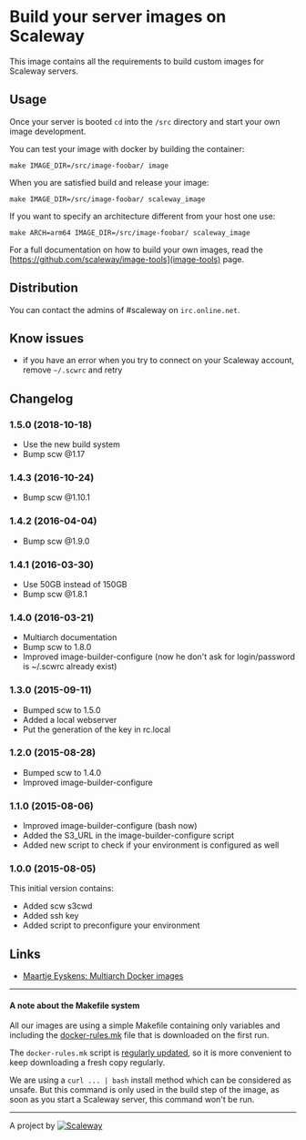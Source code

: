 # Build your server images on Scaleway

This image contains all the requirements to build custom images for Scaleway
servers.


## Usage

Once your server is booted `cd` into the `/src` directory and start your own
image development.

You can test your image with docker by building the container:

```
make IMAGE_DIR=/src/image-foobar/ image
```

When you are satisfied build and release your image:
```
make IMAGE_DIR=/src/image-foobar/ scaleway_image
```

If you want to specify an architecture different from your host one use:
```
make ARCH=arm64 IMAGE_DIR=/src/image-foobar/ scaleway_image
```

For a full documentation on how to build your own images, read the
[https://github.com/scaleway/image-tools](image-tools) page.


## Distribution

You can contact the admins of #scaleway on `irc.online.net`.


## Know issues

- if you have an error when you try to connect on your Scaleway account,
  remove `~/.scwrc` and retry


## Changelog

### 1.5.0 (2018-10-18)

* Use the new build system
* Bump scw @1.17

### 1.4.3 (2016-10-24)

* Bump scw @1.10.1

### 1.4.2 (2016-04-04)

* Bump scw @1.9.0

### 1.4.1 (2016-03-30)

* Use 50GB instead of 150GB
* Bump scw @1.8.1

### 1.4.0 (2016-03-21)
* Multiarch documentation
* Bump scw to 1.8.0
* Improved image-builder-configure (now he don't ask for login/password is ~/.scwrc already exist)

### 1.3.0 (2015-09-11)

* Bumped scw to 1.5.0
* Added a local webserver
* Put the generation of the key in rc.local

### 1.2.0 (2015-08-28)

* Bumped scw to 1.4.0
* Improved image-builder-configure

### 1.1.0 (2015-08-06)

* Improved image-builder-configure (bash now)
* Added the S3_URL in the image-builder-configure script
* Added new script to check if your environment is configured as well

### 1.0.0 (2015-08-05)

This initial version contains:

* Added scw s3cwd
* Added ssh key
* Added script to preconfigure your environment


## Links
- [Maartje Eyskens: Multiarch Docker images](https://eyskens.me/multiarch-docker-images/)

---

#### A note about the Makefile system

All our images are using a simple Makefile containing only variables and including the [docker-rules.mk](https://github.com/scaleway/image-tools/blob/master/builder/docker-rules.mk) file that is downloaded on the first run.

The `docker-rules.mk` script is [regularly updated](https://github.com/scaleway/image-tools/commits/master/builder/docker-rules.mk), so it is more convenient to keep downloading a fresh copy regularly.

We are using a `curl ... | bash` install method which can be considered as unsafe. But this command is only used in the build step of the image, as soon as you start a Scaleway server, this command won't be run.

---

A project by [![Scaleway](https://avatars1.githubusercontent.com/u/5185491?v=3&s=42)](https://www.scaleway.com/)
